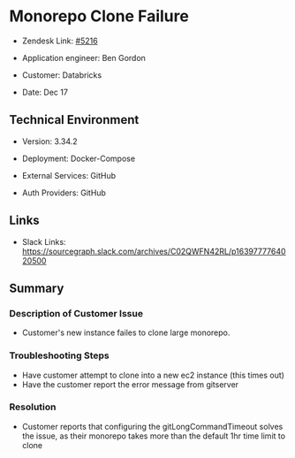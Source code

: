 

# Monorepo Clone Failure <!-- Ticket Title  Hint: include keywords to make it searchable -->



- Zendesk Link: [#5216](https://sourcegraph.zendesk.com/agent/tickets/5216)

- Application engineer: Ben Gordon

- Customer: Databricks <!-- Redact if this contains personally identifying information -->

- Date: Dec 17


<!-- Data populated from integration, speak to Ben Gordon or Michael Bali if not working -->

<!-- During Internal team trial, fill missing data manually (we are waiting for all data to sync) -->



## Technical Environment

- Version: 3.34.2

- Deployment: Docker-Compose

- External Services: GitHub

- Auth Providers: GitHub





## Links
<!-- Data for application engineer manual entry -->
- Slack Links: https://sourcegraph.slack.com/archives/C02QWFN42RL/p1639777764020500

## Summary

### Description of Customer Issue
- Customer's new instance failes to clone large monorepo.


### Troubleshooting Steps
- Have customer attempt to clone into a new ec2 instance (this times out)
- Have the customer report the error message from gitserver


### Resolution
- Customer reports that configuring the gitLongCommandTimeout solves the issue, as their monorepo takes more than the default 1hr time limit to clone

<!-- Please redact keys, tokens, and personal identifying information -->
<!-- Once complete, upload a copy to https://github.com/sourcegraph/support-tools-internal/tree/main/resolved-tickets as a .md file -->
<!-- Name the file 5216.md -->
